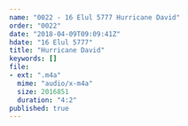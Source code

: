 ```yaml
---
name: "0022 - 16 Elul 5777 Hurricane David"
order: "0022"
date: "2018-04-09T09:09:41Z"
hdate: "16 Elul 5777"
title: "Hurricane David"
keywords: []
file:
- ext: ".m4a"
  mime: "audio/x-m4a"
  size: 2016851
  duration: "4:2"
published: true
---
```


